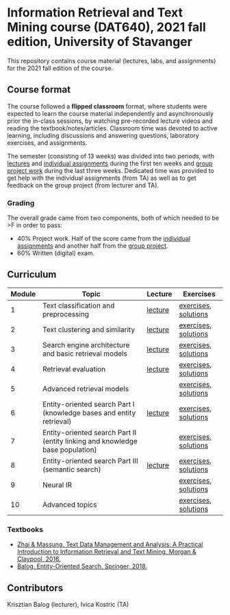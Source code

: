 # Information Retrieval and Text Mining course (DAT640), 2021 fall edition, University of Stavanger

This repository contains course material (lectures, labs, and assignments) for the 2021 fall edition of the course.

## Course format

The course followed a **flipped classroom** format, where students were expected to learn the course material independently and asynchronously prior the in-class sessions, by watching pre-recorded lecture videos and reading the textbook/notes/articles.  Classroom time was devoted to active learning, including discussions and answering questions, laboratory exercises, and assignments.

The semester (consisting of 13 weeks) was divided into two periods, with [lectures](lectures/) and [individual assignments](assignments/) during the first ten weeks and [group project work](project/) during the last three weeks.
Dedicated time was provided to get help with the individual assignments (from TA) as well as to get feedback on the group project (from lecturer and TA).

### Grading

The overall grade came from two components, both of which needed to be >F in order to pass:

  * 40% Project work. Half of the score came from the [individual assignments](assignments/) and another half from the [group project](project/).
  * 60% Written (digital) exam.


## Curriculum

| **Module** | **Topic** | **Lecture** | **Exercises** |
| -- | -- | -- | -- |
| 1 | Text classification and preprocessing | [lecture](lectures/L1) | [exercises](exercises/E1), [solutions](solutions/E1) |
| 2 | Text clustering and similarity | [lecture](lectures/L2) | [exercises](exercises/E2), [solutions](solutions/E2) |
| 3 | Search engine architecture and basic retrieval models | [lecture](lectures/L3) | [exercises](exercises/E3), [solutions](solutions/E3) |
| 4 | Retrieval evaluation | [lecture](lectures/L4) | [exercises](exercises/E4), [solutions](solutions/E4) |
| 5 | Advanced retrieval models | | [exercises](exercises/E5), [solutions](solutions/E5) |
| 6 | Entity-oriented search Part I (knowledge bases and entity retrieval) | [lecture](lectures/L6) | [exercises](exercises/E6), [solutions](solutions/E6) |
| 7 | Entity-oriented search Part II (entity linking and knowledge base population) | | [exercises](exercises/E7), [solutions](solutions/E7) |
| 8 | Entity-oriented search Part III (semantic search) | [lecture](lectures/L8) | [exercises](exercises/E8), [solutions](solutions/E8) |
| 9 | Neural IR | | [exercises](exercises/E9), [solutions](solutions/E9) |
| 10 | Advanced topics | | [exercises](exercises/E10), [solutions](solutions/E10) |

### Textbooks

  * [Zhai & Massung. Text Data Management and Analysis: A Practical Introduction to Information Retrieval and Text Mining.  Morgan & Claypool, 2016.](https://dl.acm.org/doi/book/10.1145/2915031)
  * [Balog. Entity-Oriented Search. Springer, 2018.](https://eos-book.org/)

## Contributors

Krisztian Balog (lecturer), Ivica Kostric (TA)
